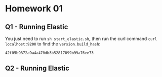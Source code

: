 # Homework 01

## Q1 - Running Elastic

You just need to run `sh start_elastic.sh`, then run the curl command `curl localhost:9200` to find the `version.build_hash`:

```bash
42f05b9372a9a4a470db3b52817899b99a76ee73
```

## Q2 - Running Elastic
